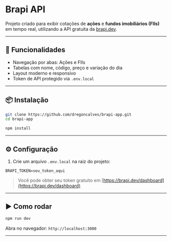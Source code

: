 # Brapi API

Projeto criado para exibir cotações de **ações** e **fundos imobiliários (FIIs)** em tempo real, utilizando a API gratuita da [brapi.dev](https://brapi.dev).

---

## 🚀 Funcionalidades

- Navegação por abas: Ações e FIIs
- Tabelas com nome, código, preço e variação do dia
- Layout moderno e responsivo
- Token de API protegido via `.env.local`

---

## 📦 Instalação

```bash
git clone https://github.com/dregoncalves/brapi-app.git
cd brapi-app

npm install
```

---

## ⚙️ Configuração

1. Crie um arquivo `.env.local` na raiz do projeto:

```
BRAPI_TOKEN=seu_token_aqui
```

> Você pode obter seu token gratuito em [https://brapi.dev/dashboard](https://brapi.dev/dashboard)

---

## ▶️ Como rodar

```bash
npm run dev
```

Abra no navegador:
`http://localhost:3000`

---
